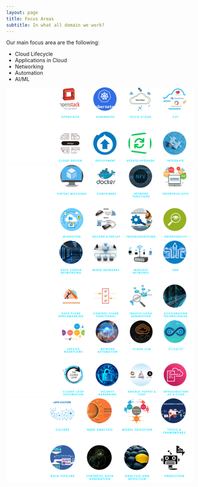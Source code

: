 ```yaml
---
layout: page
title: Focus Areas
subtitle: In what all domain we work?
---
```


Our main focus area are the following:

- Cloud Lifecycle
- Applications in Cloud
- Networking
- Automation
- AI/ML

![Cloud Lifecycle](/assets/img/cloud-lifecycle.png)
![Application in Cloud](/assets/img/Cloud-Apps.png)
![Networking](/assets/img/Networking.png)
![Automation](/assets/img/Automation.png)
![AI/ML](/assets/img/aiml.png)